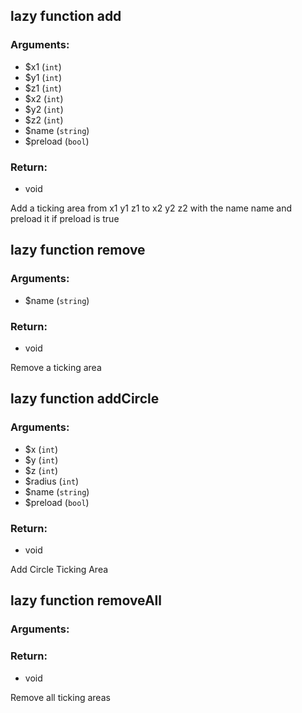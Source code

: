 ## lazy function add
### Arguments:
- $x1 (`int`)
- $y1 (`int`)
- $z1 (`int`)
- $x2 (`int`)
- $y2 (`int`)
- $z2 (`int`)
- $name (`string`)
- $preload (`bool`)
### Return:
- void


Add a ticking area from x1 y1 z1 to x2 y2 z2 with the name name and preload it if preload is true

## lazy function remove
### Arguments:
- $name (`string`)
### Return:
- void


Remove a ticking area

## lazy function addCircle
### Arguments:
- $x (`int`)
- $y (`int`)
- $z (`int`)
- $radius (`int`)
- $name (`string`)
- $preload (`bool`)
### Return:
- void


Add Circle Ticking Area

## lazy function removeAll
### Arguments:

### Return:
- void


Remove all ticking areas


